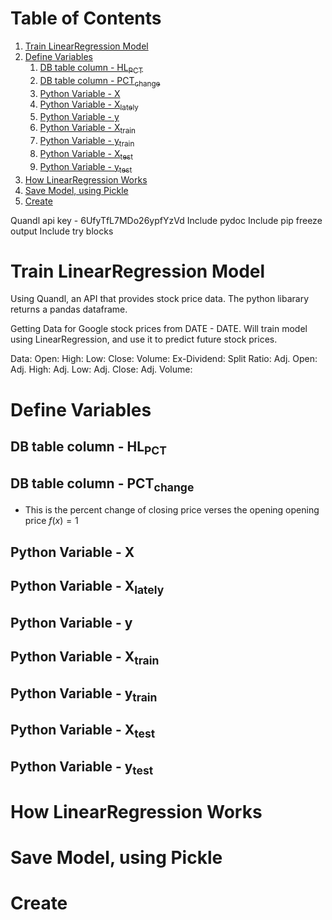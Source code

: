 
# Table of Contents

1.  [Train LinearRegression Model](#org3e1e0bc)
2.  [Define Variables](#org6ec88be)
    1.  [DB table column - HL<sub>PCT</sub>](#orgf46e27b)
    2.  [DB table column - PCT<sub>change</sub>](#org31cbe69)
    3.  [Python Variable - X](#org94f2716)
    4.  [Python Variable - X<sub>lately</sub>](#orgb5a7f2f)
    5.  [Python Variable - y](#org5d1aecb)
    6.  [Python Variable - X<sub>train</sub>](#org09aefbf)
    7.  [Python Variable - y<sub>train</sub>](#org009388c)
    8.  [Python Variable - X<sub>test</sub>](#org8aea741)
    9.  [Python Variable - y<sub>test</sub>](#org1ac478e)
3.  [How LinearRegression Works](#orga2fe33b)
4.  [Save Model, using Pickle](#org4871617)
5.  [Create](#org704564a)

Quandl api key - 6UfyTfL7MDo26ypfYzVd
Include pydoc
Include pip freeze output
Include try blocks


<a id="org3e1e0bc"></a>

# Train LinearRegression Model

Using Quandl, an API that provides stock price data. The python libarary returns a pandas dataframe.

Getting Data for Google stock prices from DATE - DATE. Will train model using LinearRegression, and use it to predict future stock prices.

Data:
Open:
High:
Low:
Close:
Volume:
Ex-Dividend:
Split Ratio:
Adj. Open:
Adj. High:
Adj. Low:
Adj. Close:
Adj. Volume:


<a id="org6ec88be"></a>

# Define Variables


<a id="orgf46e27b"></a>

## DB table column - HL<sub>PCT</sub>


<a id="org31cbe69"></a>

## DB table column - PCT<sub>change</sub>

-   This is the percent change of closing price verses the opening opening price
$f(x) = 1$

<a id="org94f2716"></a>

## Python Variable - X


<a id="orgb5a7f2f"></a>

## Python Variable - X<sub>lately</sub>


<a id="org5d1aecb"></a>

## Python Variable - y


<a id="org09aefbf"></a>

## Python Variable - X<sub>train</sub>


<a id="org009388c"></a>

## Python Variable - y<sub>train</sub>


<a id="org8aea741"></a>

## Python Variable - X<sub>test</sub>


<a id="org1ac478e"></a>

## Python Variable - y<sub>test</sub>


<a id="orga2fe33b"></a>

# How LinearRegression Works


<a id="org4871617"></a>

# Save Model, using Pickle


<a id="org704564a"></a>

# Create

